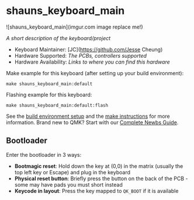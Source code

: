 # shauns_keyboard_main

![shauns_keyboard_main](imgur.com image replace me!)

*A short description of the keyboard/project*

* Keyboard Maintainer: [JC](https://github.com/Jesse Cheung)
* Hardware Supported: *The PCBs, controllers supported*
* Hardware Availability: *Links to where you can find this hardware*

Make example for this keyboard (after setting up your build environment):

    make shauns_keyboard_main:default

Flashing example for this keyboard:

    make shauns_keyboard_main:default:flash

See the [build environment setup](https://docs.qmk.fm/#/getting_started_build_tools) and the [make instructions](https://docs.qmk.fm/#/getting_started_make_guide) for more information. Brand new to QMK? Start with our [Complete Newbs Guide](https://docs.qmk.fm/#/newbs).

## Bootloader

Enter the bootloader in 3 ways:

* **Bootmagic reset**: Hold down the key at (0,0) in the matrix (usually the top left key or Escape) and plug in the keyboard
* **Physical reset button**: Briefly press the button on the back of the PCB - some may have pads you must short instead
* **Keycode in layout**: Press the key mapped to `QK_BOOT` if it is available

